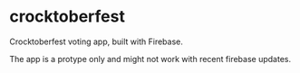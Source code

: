 crocktoberfest
==============

Crocktoberfest voting app, built with Firebase. 

The app is a protype only and might not work with recent firebase updates. 
